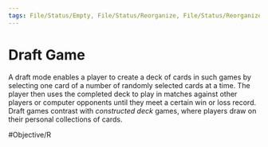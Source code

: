 ```yaml
---
tags: File/Status/Empty, File/Status/Reorganize, File/Status/Reorganize, File/Status/Recategorize, File/Status/Summarize, File/Status/Structuralize
---
```


# Draft Game

A draft mode enables a player to create a deck of cards in such games by selecting one card of a number of randomly selected cards at a time. The player then uses the completed deck to play in matches against other players or computer opponents until they meet a certain win or loss record. Draft games contrast with _constructed deck_ games, where players draw on their personal collections of cards.


#Objective/R
